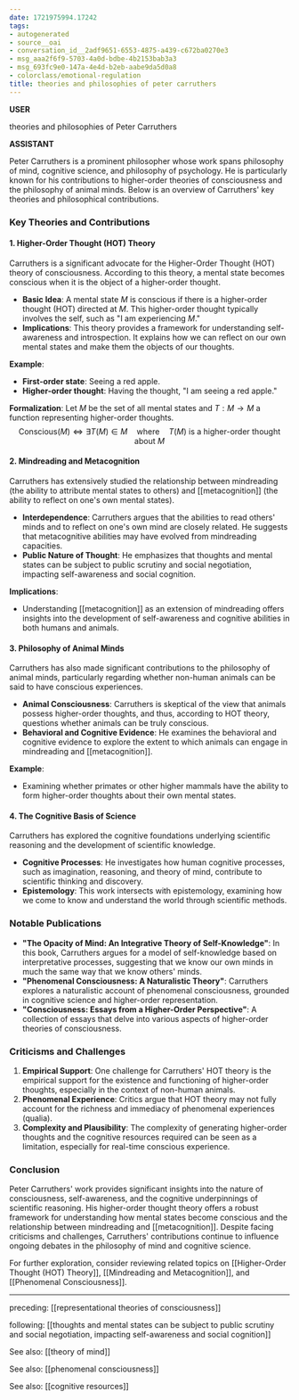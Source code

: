 ```yaml
---
date: 1721975994.17242
tags:
- autogenerated
- source__oai
- conversation_id__2adf9651-6553-4875-a439-c672ba0270e3
- msg_aaa2f6f9-5703-4a0d-bdbe-4b2153bab3a3
- msg_693fc9e0-147a-4e4d-b2eb-aabe9da5d0a8
- colorclass/emotional-regulation
title: theories and philosophies of peter carruthers
---
```


**USER**

theories and philosophies of Peter Carruthers


**ASSISTANT**

Peter Carruthers is a prominent philosopher whose work spans philosophy of mind, cognitive science, and philosophy of psychology. He is particularly known for his contributions to higher-order theories of consciousness and the philosophy of animal minds. Below is an overview of Carruthers' key theories and philosophical contributions.

### Key Theories and Contributions

#### 1. Higher-Order Thought (HOT) Theory

Carruthers is a significant advocate for the Higher-Order Thought (HOT) theory of consciousness. According to this theory, a mental state becomes conscious when it is the object of a higher-order thought.

- **Basic Idea**: A mental state $M$ is conscious if there is a higher-order thought (HOT) directed at $M$. This higher-order thought typically involves the self, such as "I am experiencing $M$."
- **Implications**: This theory provides a framework for understanding self-awareness and introspection. It explains how we can reflect on our own mental states and make them the objects of our thoughts.

**Example**:
- **First-order state**: Seeing a red apple.
- **Higher-order thought**: Having the thought, "I am seeing a red apple."

**Formalization**:
Let $M$ be the set of all mental states and $T: M \to M$ a function representing higher-order thoughts.
$$
\text{Conscious}(M) \Leftrightarrow \exists T(M) \in M \quad \text{where} \quad T(M) \text{ is a higher-order thought about } M
$$

#### 2. Mindreading and Metacognition

Carruthers has extensively studied the relationship between mindreading (the ability to attribute mental states to others) and [[metacognition]] (the ability to reflect on one's own mental states).

- **Interdependence**: Carruthers argues that the abilities to read others' minds and to reflect on one's own mind are closely related. He suggests that metacognitive abilities may have evolved from mindreading capacities.
- **Public Nature of Thought**: He emphasizes that thoughts and mental states can be subject to public scrutiny and social negotiation, impacting self-awareness and social cognition.

**Implications**:
- Understanding [[metacognition]] as an extension of mindreading offers insights into the development of self-awareness and cognitive abilities in both humans and animals.

#### 3. Philosophy of Animal Minds

Carruthers has also made significant contributions to the philosophy of animal minds, particularly regarding whether non-human animals can be said to have conscious experiences.

- **Animal Consciousness**: Carruthers is skeptical of the view that animals possess higher-order thoughts, and thus, according to HOT theory, questions whether animals can be truly conscious.
- **Behavioral and Cognitive Evidence**: He examines the behavioral and cognitive evidence to explore the extent to which animals can engage in mindreading and [[metacognition]].

**Example**:
- Examining whether primates or other higher mammals have the ability to form higher-order thoughts about their own mental states.

#### 4. The Cognitive Basis of Science

Carruthers has explored the cognitive foundations underlying scientific reasoning and the development of scientific knowledge.

- **Cognitive Processes**: He investigates how human cognitive processes, such as imagination, reasoning, and theory of mind, contribute to scientific thinking and discovery.
- **Epistemology**: This work intersects with epistemology, examining how we come to know and understand the world through scientific methods.

### Notable Publications

- **"The Opacity of Mind: An Integrative Theory of Self-Knowledge"**: In this book, Carruthers argues for a model of self-knowledge based on interpretative processes, suggesting that we know our own minds in much the same way that we know others' minds.
- **"Phenomenal Consciousness: A Naturalistic Theory"**: Carruthers explores a naturalistic account of phenomenal consciousness, grounded in cognitive science and higher-order representation.
- **"Consciousness: Essays from a Higher-Order Perspective"**: A collection of essays that delve into various aspects of higher-order theories of consciousness.

### Criticisms and Challenges

1. **Empirical Support**: One challenge for Carruthers' HOT theory is the empirical support for the existence and functioning of higher-order thoughts, especially in the context of non-human animals.
2. **Phenomenal Experience**: Critics argue that HOT theory may not fully account for the richness and immediacy of phenomenal experiences (qualia).
3. **Complexity and Plausibility**: The complexity of generating higher-order thoughts and the cognitive resources required can be seen as a limitation, especially for real-time conscious experience.

### Conclusion

Peter Carruthers' work provides significant insights into the nature of consciousness, self-awareness, and the cognitive underpinnings of scientific reasoning. His higher-order thought theory offers a robust framework for understanding how mental states become conscious and the relationship between mindreading and [[metacognition]]. Despite facing criticisms and challenges, Carruthers' contributions continue to influence ongoing debates in the philosophy of mind and cognitive science.

For further exploration, consider reviewing related topics on [[Higher-Order Thought (HOT) Theory]], [[Mindreading and Metacognition]], and [[Phenomenal Consciousness]].


---

preceding: [[representational theories of consciousness]]  


following: [[thoughts and mental states can be subject to public scrutiny and social negotiation, impacting self-awareness and social cognition]]

See also: [[theory of mind]]


See also: [[phenomenal consciousness]]


See also: [[cognitive resources]]